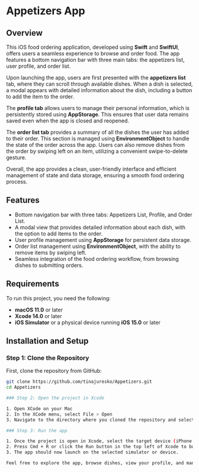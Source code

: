 # Appetizers App

## Overview

This iOS food ordering application, developed using **Swift** and **SwiftUI**, offers users a seamless experience to browse and order food. The app features a bottom navigation bar with three main tabs: the appetizers list, user profile, and order list.

Upon launching the app, users are first presented with the **appetizers list** tab, where they can scroll through available dishes. When a dish is selected, a modal appears with detailed information about the dish, including a button to add the item to the order.

The **profile tab** allows users to manage their personal information, which is persistently stored using **AppStorage**. This ensures that user data remains saved even when the app is closed and reopened.

The **order list tab** provides a summary of all the dishes the user has added to their order. This section is managed using **EnvironmentObject** to handle the state of the order across the app. Users can also remove dishes from the order by swiping left on an item, utilizing a convenient swipe-to-delete gesture.

Overall, the app provides a clean, user-friendly interface and efficient management of state and data storage, ensuring a smooth food ordering process.

## Features

- Bottom navigation bar with three tabs: Appetizers List, Profile, and Order List.
- A modal view that provides detailed information about each dish, with the option to add items to the order.
- User profile management using **AppStorage** for persistent data storage.
- Order list management using **EnvironmentObject**, with the ability to remove items by swiping left.
- Seamless integration of the food ordering workflow, from browsing dishes to submitting orders.

## Requirements

To run this project, you need the following:

- **macOS 11.0** or later
- **Xcode 14.0** or later
- **iOS Simulator** or a physical device running **iOS 15.0** or later

## Installation and Setup

### Step 1: Clone the Repository

First, clone the repository from GitHub:

```bash
git clone https://github.com/tinajuresko/Appetizers.git
cd Appetizers

### Step 2: Open the project in Xcode

1. Open XCode on your Mac
2. In the XCode menu, select File > Open
3. Navigate to the directory where you cloned the repository and select the .xcodeproj or .xcworkspace file to open the project.

### Step 3: Run the app

1. Once the project is open in Xcode, select the target device (iPhone Simulator or a connected physical device).
2. Press Cmd + R or click the Run button in the top left of Xcode to build and run the app.
3. The app should now launch on the selected simulator or device.

Feel free to explore the app, browse dishes, view your profile, and manage your order!



